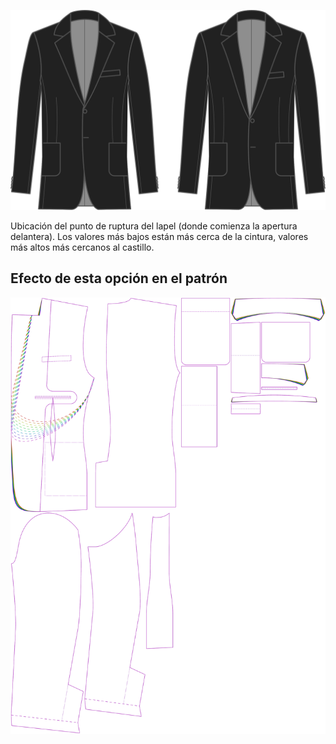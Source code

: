 
![Inicio de la solapa](lapelstart.svg)

Ubicación del punto de ruptura del lapel (donde comienza la apertura delantera). Los valores más bajos están más cerca de la cintura, valores más altos más cercanos al castillo.



## Efecto de esta opción en el patrón
![Esta imagen muestra el efecto de esta opción superponiendo varias variantes que tienen un valor diferente para esta opción](jaeger_lapelstart_sample.svg "Efecto de esta opción en el patrón")